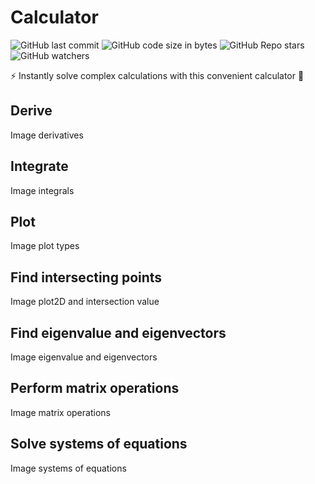 # Calculator

![GitHub last commit](https://img.shields.io/github/last-commit/aritzLizoain/Calculator)
![GitHub code size in bytes](https://img.shields.io/github/languages/code-size/aritzLizoain/Calculator)
![GitHub Repo stars](https://img.shields.io/github/stars/aritzLizoain/Calculator?style=social)
![GitHub watchers](https://img.shields.io/github/watchers/aritzLizoain/Calculator?style=social)

:zap: Instantly solve complex calculations with this convenient calculator :1234:

## Derive

Image derivatives

## Integrate

Image integrals

## Plot

Image plot types

## Find intersecting points

Image plot2D and intersection value

## Find eigenvalue and eigenvectors

Image eigenvalue and eigenvectors

## Perform matrix operations

Image matrix operations

## Solve systems of equations

Image systems of equations
